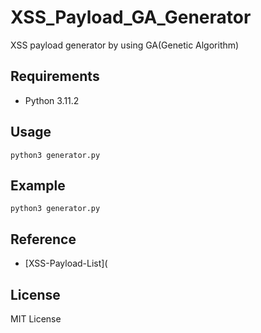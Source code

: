 XSS_Payload_GA_Generator
========================
XSS payload generator by using GA(Genetic Algorithm)

## Requirements
- Python 3.11.2


## Usage
```
python3 generator.py
```

## Example
```
python3 generator.py
```

## Reference
- [XSS-Payload-List](

## License
MIT License